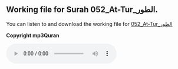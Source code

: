 
## Working file for Surah 052_At-Tur_الطور.

You can listen to and download the working file for [052_At-Tur_الطور](https://server13.mp3quran.net/husr/052.mp3)

**Copyright mp3Quran**

<audio controls src="https://server13.mp3quran.net/husr/052.mp3"></audio>
